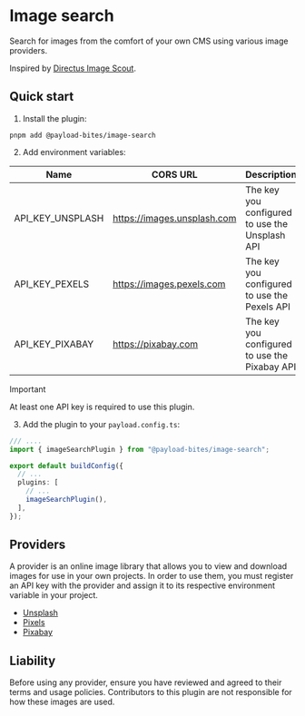# Image search

Search for images from the comfort of your own CMS using various image providers.

Inspired by [Directus Image Scout](https://github.com/resauce-dev/directus-image-scout).

## Quick start

1. Install the plugin:

```shell
pnpm add @payload-bites/image-search
```

2. Add environment variables:

| Name             | CORS URL                    | Description                                    |
| ---------------- | --------------------------- | ---------------------------------------------- |
| API_KEY_UNSPLASH | https://images.unsplash.com | The key you configured to use the Unsplash API |
| API_KEY_PEXELS   | https://images.pexels.com   | The key you configured to use the Pexels API   |
| API_KEY_PIXABAY  | https://pixabay.com         | The key you configured to use the Pixabay API  |

> [!IMPORTANT]
> At least one API key is required to use this plugin.

3. Add the plugin to your `payload.config.ts`:

```ts
/// ....
import { imageSearchPlugin } from "@payload-bites/image-search";

export default buildConfig({
  // ...
  plugins: [
    // ...
    imageSearchPlugin(),
  ],
});
```

## Providers

A provider is an online image library that allows you to view and download images for use in your own projects. In order to use them, you must register an API key with the provider and assign it to its respective environment variable in your project.

- [Unsplash](https://unsplash.com/developers)
- [Pixels](https://www.pexels.com/api/)
- [Pixabay](https://pixabay.com/api/docs/)

## Liability

Before using any provider, ensure you have reviewed and agreed to their terms and usage policies. Contributors to this plugin are not responsible for how these images are used.
